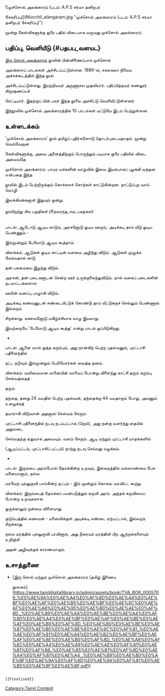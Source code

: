 ![முச்சொல் அலங்காரம் (படம்: A.P.S சர்மா தனிநபர்
சேகரிப்பு)](Mucchil_alangaram.jpg "முச்சொல் அலங்காரம் (படம்: A.P.S சர்மா தனிநபர் சேகரிப்பு)")
மூன்று கேள்விகளுக்கு ஒரே பதில் விடையாக வருவது முச்சொல் அலங்காரம்.

## பதிப்பு, வெளியீடு {#பதபப_வளயட}

[இரு சொல் அலங்காரம்](இரு_சொல்_அலங்காரம் "wikilink") நூலின் பின்னிணைப்பாக முச்சொல்
அலங்காரப் பாடல்கள் அச்சிடப்பட்டுள்ளன. 1886-ல், சகலகலா நிலைய அச்சுக்கூடத்தில் இந்த நூல்
அச்சிடப்பட்டுள்ளது. இயற்றியவர் அருணாசல முதலியார். பதிப்பித்தவர் கணலூர் கிருஷ்ணப்பச்
செட்டியார். இதற்குப் பின் பலர் இந்த நூலை அச்சிட்டு வெளியிட்டுள்ளனர்.

இந்நூலில் முச்சொல் அலங்காரத்தில் 10 பாடல்கள் மட்டுமே இடம் பெற்றுள்ளன.

## உள்ளடக்கம்

'முச்சொல் அலங்காரம்' நூல் தமிழ்ப் புதிர்களோடு தொடர்புடையதாகும். மூன்று வெவ்வேறான
கேள்விகளுக்கு, அவை அனைத்திற்கும் பொருந்தும் படியாக ஒரே பதிலில் விடை அமைவதே
முச்சொல் அலங்காரம். பாமர மக்களின் வாழ்வில் இவை இயல்பாகப் புழங்கி வந்தன என்பதை இந்த
நூலில் இடம் பெற்றிருக்கும் கொச்சைச் சொற்கள் காட்டுகின்றன. நாட்டுப்புற வாய் மொழி
இலக்கியங்களுள் இதுவும் ஒன்று.

###### நூலிருந்து சில பகுதிகள் {#நலரநத_சல_பகதகள}

பாடல்: ஆடோடு ஆடிய காடும், அரசனோடு ஓடிய ஊரும், அடிக்கடி தாய் வீடு ஒடிய பெண்ணும் -
இம்மூன்றும் பேயோடு ஆடிய கூத்தாம்.

விளக்கம்: ஆடுகள் ஓடிய காட்டின் வளமை அழிந்து விடும். ஆடுகள் முழுக்க மேய்வதால் காடு
தன் பசுமையை இழந்து விடும்.

அரசன், தன் படைகளுடன் சென்ற ஊர் உருக்குலைந்துவிடும். நால் வகைப் படைகளின் நடமாட்டங்களால்
ஊரின் வனப்பு பாழாகி விடும்.

அடிக்கடி கணவனுடன் சண்டையிட்டுக் கொண்டு தாய் வீட்டுக்குச் செல்லும் பெண்ணால் இல்லறம்
சிறக்காது. கணவனோடு மகிழ்ச்சியாக வாழ இயலாது.

இவற்றையே \'பேயோடு ஆடிய கூத்து' என்று பாடல் ஒப்பிடுகிறது.

-   

பாடல்: ஆனை வால் ஒத்த கரும்பும், அறு நான்கிற் பெற்ற புதல்வனும், புரட்டாசி பதினைந்தில்
நட்ட நடுவும் இம்மூன்றும் பெரியோர்கள் வைத்த தனம்.

விளக்கம்: வலிமையான யானையின் வாலைப் போன்று விளைந்து காட்சி தரும் கரும்பு செல்வத்தைத்
தரும்.

தந்தை, தனது 24 வயதில் பெற்ற புதல்வன், தந்தைக்கு 44 வயதாகும் போது, அவனும் உழைக்கத்
தயாராகி விடுவான் அதனால் செல்வம் சேரும்.

புரட்டாசி பதினைந்தில் நடவு நடப்பட்டால் (நெல்), அது நன்கு வளர்ந்து தையில் அறுவடை
செய்வதற்கு ஏதுவாக அமையும். வளம் சேரும். ஆடி மற்றும் புரட்டாசி மாதங்களில்
(ஆடிப்பட்டம், புரட்டாசிப் பட்டம்) நாற்று நடவு செய்வது வழக்கம்.

-   

பாடல்: இரும்பை அரம்போல் தேய்க்கின்ற உறவும், இல்லறத்தில் வல்லாண்மை பேசு மனையாளும், நல்ல
மரமேற் புல்லுருவி பாய்கின்ற நட்பும் - இம் மூன்றும் கொல்ல வரவிட்ட கூற்று.

விளக்கம்: இரும்பைத் தேய்க்கப் பயன்படுத்தும் கருவி அரம். அந்தக் கருவியைப் போன்ற உறவுகளால்
ஒருக்காலும் நன்மை விளையாது.

குடும்பத்தில் கணவன் - மனைவிக்குள் அடிக்கடி சண்டை ஏற்பட்டால், இல்லறம் சிறக்காது.

நல்ல மரத்தில் புல்லுருவி பரவினால், அது நீரையும் மரத்தின் பிற ஆற்றல்களையும் உறிஞ்சி
அதன் அழிவுக்குக் காரணமாகும்.

## உசாத்துணை

-   [இரு சொல் மற்றும் முச்சொல் அலங்காரம் (தமிழ் இணைய
    நூலகம்](https://www.tamildigitallibrary.in/admin/assets/book/TVA_BOK_0005709_%E0%AE%9A%E0%AE%A4%E0%AF%8D%E0%AE%A4%E0%AE%BF%E0%AE%AF%E0%AE%B5%E0%AE%BF%E0%AE%9C%E0%AE%AF%E0%AE%A8%E0%AE%95%E0%AE%B0%E0%AE%AE%E0%AF%8D,_%E0%AE%89%E0%AE%AA%E0%AE%BE%E0%AE%A4%E0%AF%8D%E0%AE%A4%E0%AE%BF%E0%AE%AF%E0%AE%BE%E0%AE%AF%E0%AE%B0%E0%AF%8D_%E0%AE%B0%E0%AE%BE%E0%AE%87%E0%AE%B0%E0%AE%BE%E0%AE%9C%E0%AF%81_%E0%AE%AE%E0%AF%81%E0%AE%A4%E0%AE%B2%E0%AE%BF%E0%AE%AF%E0%AE%BE%E0%AE%B0%E0%AF%8D_%E0%AE%A8%E0%AF%82%E0%AE%A4%E0%AE%A9%E0%AE%AE%E0%AF%81%E0%AE%B1%E0%AF%88_%E0%AE%85%E0%AE%B1%E0%AF%8D%E0%AE%AA%E0%AF%81%E0%AE%A4,_%E0%AE%B9%E0%AE%B0%E0%AE%BF%E0%AE%9A%E0%AF%8D%E0%AE%9A%E0%AF%81%E0%AE%B5%E0%AE%9F%E0%AE%BF.pdf))

```{=mediawiki}
{{Finalised}}
```
[Category:Tamil Content](Category:Tamil_Content "wikilink")
